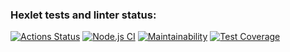 ### Hexlet tests and linter status:
[![Actions Status](https://github.com/strelov1/frontend-project-lvl2/workflows/hexlet-check/badge.svg)](https://github.com/strelov1/frontend-project-lvl2/actions)
[![Node.js CI](https://github.com/strelov1/frontend-project-lvl2/workflows/Node.js%20CI/badge.svg)](https://github.com/strelov1/frontend-project-lvl2/actions?query=workflow%3A%22Node.js+CI%22)
[![Maintainability](https://api.codeclimate.com/v1/badges/ea99a90ce74af197d0ac/maintainability)](https://codeclimate.com/github/strelov1/frontend-project-lvl2/maintainability)
[![Test Coverage](https://api.codeclimate.com/v1/badges/ea99a90ce74af197d0ac/test_coverage)](https://codeclimate.com/github/strelov1/frontend-project-lvl2/test_coverage)